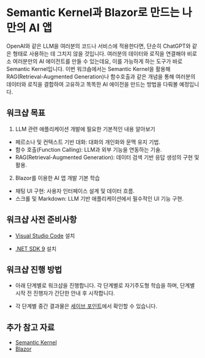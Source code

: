 # Semantic Kernel과 Blazor로 만드는 나만의 AI 앱

OpenAI와 같은 LLM을 여러분의 코드나 서비스에 적용한다면, 단순히 ChatGPT와 같은 형태로 사용하는 데 그치지 않을 것입니다. 여러분의 데이터와 로직을 연결해야 비로소 여러분만의 AI 에이전트를 만들 수 있는데요, 이를 가능하게 하는 도구가 바로 Semantic Kernel입니다. 이번 워크숍에서는 Semantic Kernel을 활용해 RAG(Retrieval-Augmented Generation)나 함수호출과 같은 개념을 통해 여러분의 데이터와 로직을 결합하여 고유하고 똑똑한 AI 에이전을 만드는 방법을 다뤄볼 예정입니다.

## 워크샵 목표

1. LLM 관련 애플리케이션 개발에 필요한 기본적인 내용 알아보기
  - 페르소나 및 컨텍스트 기반 대화: 대화의 개인화와 문맥 유지 기법.
  - 함수 호출(Function Calling): LLM과 외부 기능을 연동하는 기술.
  - RAG(Retrieval-Augmented Generation): 데이터 검색 기반 응답 생성의 구현 및 활용.

2. Blazor를 이용한 AI 앱 개발 기본 학습
  - 채팅 UI 구현: 사용자 인터페이스 설계 및 데이터 흐름.
  - 스크롤 및 Markdown: LLM 기반 애플리케이션에서 필수적인 UI 기능 구현.

## 워크샵 사전 준비사항

- [Visual Studio Code](https://code.visualstudio.com) 설치

- [.NET SDK 9](https://dotnet.microsoft.com/ko-kr/download/dotnet/9.0) 설치

## 워크샵 진행 방법

- 아래 단계별로 워크샵을 진행합니다. 각 단계별로 자기주도형 학습을 하며, 단계별 시작 전 진행자가 간단한 안내 후 시작합니다.



- 각 단계별 중간 결과물은 [세이브 포인트](./save-points)에서 확인할 수 있습니다.

## 추가 참고 자료

- [Semantic Kernel](https://learn.microsoft.com/en-us/semantic-kernel/overview/)
- [Blazor](https://dotnet.microsoft.com/en-us/apps/aspnet/web-apps/blazor)

